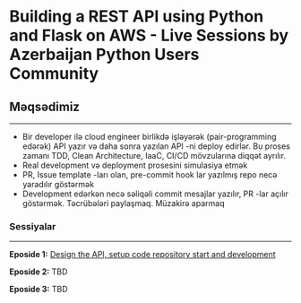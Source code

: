 # Building a REST API using Python and Flask on AWS - Live Sessions by Azerbaijan Python Users Community

## Məqsədimiz

---

- Bir developer ilə cloud engineer birlikdə işləyərək (pair-programming edərək) API yazır və daha sonra yazılan API -ni deploy edirlər. Bu proses zamanı TDD, Clean Architecture, IaaC, CI/CD mövzularına diqqət ayrılır.
- Real development və deployment prosesini simulasiya etmək
- PR, Issue template -ları olan, pre-commit hook lar yazılmış repo necə yaradılır göstərmək
- Development edərkən necə səliqəli commit mesajlar yazılır, PR -lar açılır göstərmək. Təcrübələri paylaşmaq. Müzakirə aparmaq

### Sessiyalar

---

**Eposide 1:**  [Design the API, setup code repository start and development](https://fb.me/e/1vhVe2gxg)

**Eposide 2:** TBD

**Eposide 3:** TBD
